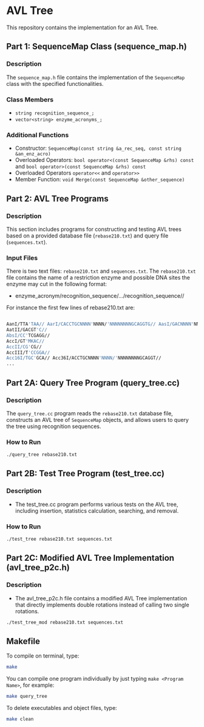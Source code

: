 # AVL Tree 

This repository contains the implementation for an AVL Tree.

## Part 1: SequenceMap Class (sequence_map.h)

### Description
The `sequence_map.h` file contains the implementation of the `SequenceMap` class with the specified functionalities.

### Class Members
- `string recognition_sequence_;`
- `vector<string> enzyme_acronyms_;`

### Additional Functions
- Constructor: `SequenceMap(const string &a_rec_seq, const string &an_enz_acro)`
- Overloaded Operators: `bool operator<(const SequenceMap &rhs) const` and `bool operator>(const SequenceMap &rhs) const`
- Overloaded Operators `operator<<` and `operator>>`
- Member Function: `void Merge(const SequenceMap &other_sequence)`

## Part 2: AVL Tree Programs

### Description
This section includes programs for constructing and testing AVL trees based on a provided database file (`rebase210.txt`) and query file (`sequences.txt`).

### Input Files
There is two text files: `rebase210.txt` and `sequences.txt`. The `rebase210.txt` file contains the name of a restriction enzyme and possible DNA sites the enzyme may cut in the following format:

- enzyme_acronym/recognition_sequence/.../recognition_sequence//

For instance the first few lines of rebase210.txt are:

```bash

AanI/TTA'TAA// AarI/CACCTGCNNNN'NNNN/'NNNNNNNNGCAGGTG// AasI/GACNNNN'NNGTC//
AatII/GACGT'C//
AbsI/CC'TCGAGG//
AccI/GT'MKAC//
AccII/CG'CG//
AccIII/T'CCGGA//
Acc16I/TGC'GCA// Acc36I/ACCTGCNNNN'NNNN/'NNNNNNNNGCAGGT//
...

```

## Part 2A: Query Tree Program (query_tree.cc)

### Description
The `query_tree.cc` program reads the `rebase210.txt` database file, constructs an AVL tree of `SequenceMap` objects, and allows users to query the tree using recognition sequences.

### How to Run
```bash
./query_tree rebase210.txt

```

## Part 2B: Test Tree Program (test_tree.cc)

### Description
- The test_tree.cc program performs various tests on the AVL tree, including insertion, statistics calculation, searching, and removal.

### How to Run
```bash
./test_tree rebase210.txt sequences.txt
```

## Part 2C: Modified AVL Tree Implementation (avl_tree_p2c.h)

### Description
- The avl_tree_p2c.h file contains a modified AVL Tree implementation that directly implements double rotations instead of calling two single rotations.

```bash
./test_tree_mod rebase210.txt sequences.txt
```

## Makefile 

To compile on terminal, type:

```bash
make
```

You can compile one program individually by just typing `make <Program Name>`, for example:

```bash
make query_tree
```

To delete executables and object files, type:

```bash
make clean
```
